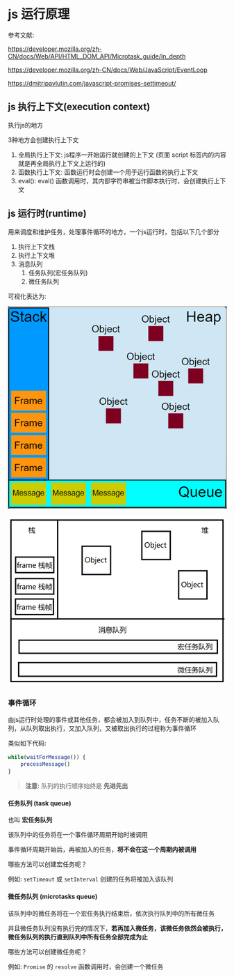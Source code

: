 # js 运行原理

参考文献:

<https://developer.mozilla.org/zh-CN/docs/Web/API/HTML_DOM_API/Microtask_guide/In_depth>

<https://developer.mozilla.org/zh-CN/docs/Web/JavaScript/EventLoop>

<https://dmitripavlutin.com/javascript-promises-settimeout/>

## js 执行上下文(execution context)

执行js的地方

3种地方会创建执行上下文

1. 全局执行上下文: js程序一开始运行就创建的上下文 (页面 script 标签内的内容就是再全局执行上下文上运行的)
2. 函数执行上下文: 函数运行时会创建一个用于运行函数的执行上下文
3. eval(): eval() 函数调用时，其内部字符串被当作脚本执行时，会创建执行上下文

## js 运行时(runtime)

用来调度和维护任务，处理事件循环的地方，一个js运行时，包括以下几个部分

1. 执行上下文栈
2. 执行上下文堆
3. 消息队列
   1. 任务队列(宏任务队列)
   2. 微任务队列

可视化表达为:

![](md-img/2022-10-26-13-36-37.png)

![](md-img/2022-10-26-13-42-49.png)

### 事件循环

由js运行时处理的事件或其他任务，都会被加入到队列中，任务不断的被加入队列，从队列取出执行，又加入队列，又被取出执行的过程称为事件循环

类似如下代码:

```js
while(waitForMessage()) {
    processMessage()
}
```

> **注意:** 队列的执行顺序始终是 **先进先出**

#### 任务队列 (task queue)

也叫 **宏任务队列**

该队列中的任务将在一个事件循环周期开始时被调用

事件循环周期开始后，再被加入的任务，**将不会在这一个周期内被调用**

哪些方法可以创建宏任务呢？

例如: `setTimeout` 或 `setInterval` 创建的任务将被加入该队列

#### 微任务队列 (microtasks queue)

该队列中的微任务将在一个宏任务执行结束后，依次执行队列中的所有微任务

并且微任务队列没有执行完的情况下，**若再加入微任务，该微任务依然会被执行，微任务队列的执行直到队列中所有任务全部完成为止**

哪些方法可以创建微任务呢？

例如: `Promise` 的 `resolve` 函数调用时，会创建一个微任务